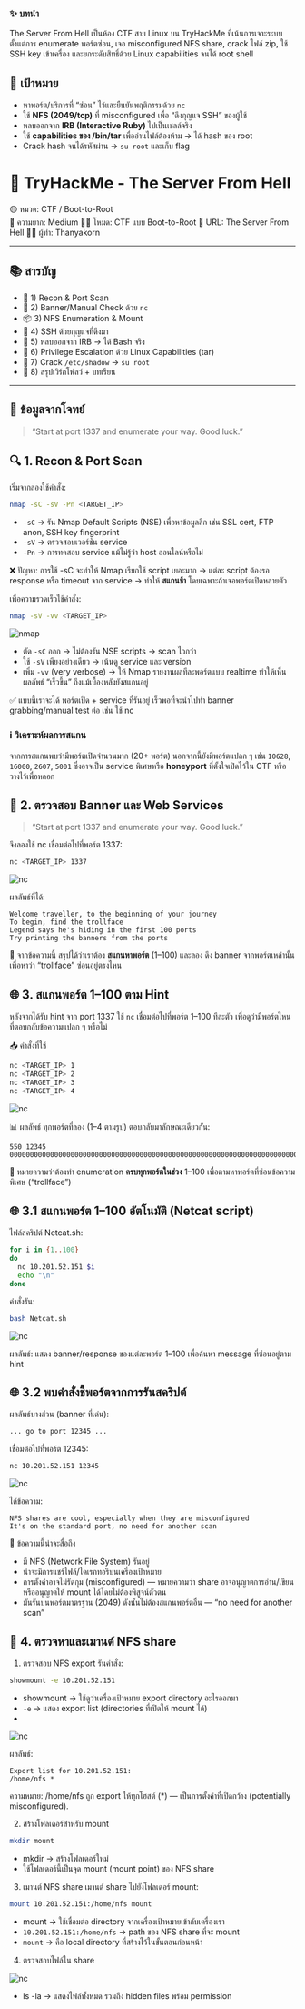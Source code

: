 ### ✨ บทนำ
The Server From Hell เป็นห้อง CTF สาย Linux บน TryHackMe ที่เน้นการเจาะระบบตั้งแต่การ enumerate พอร์ตซ่อน, เจอ misconfigured NFS share, crack ไฟล์ zip, ใช้ SSH key เข้าเครื่อง และยกระดับสิทธิ์ด้วย Linux capabilities จนได้ root shell

## 🎯 เป้าหมาย
- หาพอร์ต/บริการที่ “ซ่อน” ไว้และยืนยันพฤติกรรมด้วย `nc`
- ใช้ **NFS (2049/tcp)** ที่ misconfigured เพื่อ “ดึงกุญแจ SSH” ของผู้ใช้
- หลบออกจาก **IRB (Interactive Ruby)** ไปเป็นเชลล์จริง
- ใช้ **capabilities ของ /bin/tar** เพื่ออ่านไฟล์ต้องห้าม → ได้ hash ของ root
- Crack hash จนได้รหัสผ่าน → `su root` และเก็บ flag

# 🧠 TryHackMe - The Server From Hell

🟡 หมวด: CTF / Boot-to-Root  
🧩 ความยาก: Medium
🕵️‍♂️ โหมด: CTF แบบ Boot-to-Root
🧩 URL: The Server From Hell
👨‍💻 ผู้ทำ: Thanyakorn

---

## 📚 สารบัญ
- 🔎 1) Recon & Port Scan
- 🧵 2) Banner/Manual Check ด้วย `nc`
- 📦 3) NFS Enumeration & Mount
- 🔑 4) SSH ด้วยกุญแจที่ดึงมา
- 🧯 5) หลบออกจาก IRB → ได้ Bash จริง
- 🧗 6) Privilege Escalation ด้วย Linux Capabilities (tar)
- 🧨 7) Crack `/etc/shadow` → `su root`
- 🏁 8) สรุปเวิร์กโฟลว์ + บทเรียน

---

## 📌 ข้อมูลจากโจทย์
> “Start at port 1337 and enumerate your way. Good luck.”

## 🔍 1. Recon & Port Scan
เริ่มจากลองใช้คำสั่ง:
```bash
nmap -sC -sV -Pn <TARGET_IP>
```
- `-sC` → รัน Nmap Default Scripts (NSE) เพื่อหาข้อมูลลึก เช่น SSL cert, FTP anon, SSH key fingerprint
- `-sV` → ตรวจสอบเวอร์ชัน service
- `-Pn` → การทดสอบ service แม้ไม่รู้ว่า host ออนไลน์หรือไม่

❌ ปัญหา: การใช้ -sC จะทำให้ Nmap เรียกใช้ script เยอะมาก → แต่ละ script ต้องรอ response หรือ timeout จาก service → ทำให้ **สแกนช้า** โดยเฉพาะถ้าเจอพอร์ตเปิดหลายตัว

เพื่อความรวดเร็วใช้คำสั่ง:
```bash
nmap -sV -vv <TARGET_IP>
```
![nmap](images/1.png)

- ตัด `-sC` ออก → ไม่ต้องรัน NSE scripts → scan ไวกว่า
- ใช้ `-sV` เพียงอย่างเดียว → เน้นดู service และ version
- เพิ่ม `-vv` (very verbose) → ให้ Nmap รายงานผลทีละพอร์ตแบบ realtime ทำให้เห็นผลลัพธ์ “เร็วขึ้น” ถึงแม้เบื้องหลังยังสแกนอยู่

✅ แบบนี้เราจะได้ พอร์ตเปิด + service ที่รันอยู่ เร็วพอที่จะนำไปทำ banner grabbing/manual test ต่อ เช่น ใช้ nc

### ℹ️ วิเคราะห์ผลการสแกน
จากการสแกนพบว่ามีพอร์ตเปิดจำนวนมาก (20+ พอร์ต) นอกจากนี้ยังมีพอร์ตแปลก ๆ เช่น `10628`, `16000`, `2607`, `5001` ซึ่งอาจเป็น service พิเศษหรือ **honeyport** ที่ตั้งใจเปิดไว้ใน CTF หรือวางไว้เพื่อหลอก

## 📡 2. ตรวจสอบ Banner และ Web Services
> “Start at port 1337 and enumerate your way. Good luck.”

จึงลองใช้ nc เชื่อมต่อไปที่พอร์ต 1337:
```bash
nc <TARGET_IP> 1337
```

![nc](images/2.png)

ผลลัพธ์ที่ได้:
```text
Welcome traveller, to the beginning of your journey
To begin, find the trollface
Legend says he's hiding in the first 100 ports
Try printing the banners from the ports
```

📌 จากข้อความนี้ สรุปได้ว่าเราต้อง **สแกนหาพอร์ต** (1–100) และลอง ดึง banner จากพอร์ตเหล่านั้น เพื่อหาว่า “trollface” ซ่อนอยู่ตรงไหน

## 🌐 3. สแกนพอร์ต 1–100 ตาม Hint
หลังจากได้รับ hint จาก port 1337 ใช้ `nc` เชื่อมต่อไปที่พอร์ต 1–100 ทีละตัว เพื่อดูว่ามีพอร์ตไหนที่ตอบกลับข้อความแปลก ๆ หรือไม่

📥 คำสั่งที่ใช้
```bash
nc <TARGET_IP> 1
nc <TARGET_IP> 2
nc <TARGET_IP> 3
nc <TARGET_IP> 4
```

![nc](images/3.png)

📊 ผลลัพธ์
ทุกพอร์ตที่ลอง (1–4 ตามรูป) ตอบกลับมาลักษณะเดียวกัน:
```text
550 12345 00000000000000000000000000000000000000000000000000000000000000000000000000000000
```

📌 หมายความว่าต้องทำ enumeration **ครบทุกพอร์ตในช่วง** 1–100 เพื่อตามหาพอร์ตที่ซ่อนข้อความพิเศษ (“trollface”)

## 🌐 3.1 สแกนพอร์ต 1–100 อัตโนมัติ (Netcat script)
ไฟล์สคริปต์ Netcat.sh:
```bash
for i in {1..100}
do
  nc 10.201.52.151 $i
  echo "\n"
done
```
คำสั่งรัน:
```bash
bash Netcat.sh
```

![nc](images/4.png)

ผลลัพธ์: แสดง banner/response ของแต่ละพอร์ต 1–100 เพื่อค้นหา message ที่ซ่อนอยู่ตาม hint

## 🌐 3.2 พบคำสั่งชี้พอร์ตจากการรันสคริปต์
ผลลัพธ์บางส่วน (banner ที่เด่น):
```bash
... go to port 12345 ...
```

เชื่อมต่อไปที่พอร์ต 12345:
```bash
nc 10.201.52.151 12345
```

![nc](images/5.png)

ได้ข้อความ:
```text
NFS shares are cool, especially when they are misconfigured
It's on the standard port, no need for another scan
```

📌 ข้อความนี้น่าจะสื่อถึง
- มี NFS (Network File System) รันอยู่
- น่าจะมีการแชร์ไฟล์/ไดเรกทอรีบนเครื่องเป้าหมาย
- การตั้งค่าอาจไม่รัดกุม (misconfigured) — หมายความว่า share อาจอนุญาตการอ่าน/เขียน หรืออนุญาตให้ mount ได้โดยไม่ต้องพิสูจน์ตัวตน
- มันรันบนพอร์ตมาตรฐาน (2049) ดังนั้นไม่ต้องสแกนพอร์ตอื่น — “no need for another scan”

## 📂 4. ตรวจหาและเมานต์ NFS share

1) ตรวจสอบ NFS export
รันคำสั่ง:
```bash
showmount -e 10.201.52.151
```
- showmount → ใช้ดูว่าเครื่องเป้าหมาย export directory อะไรออกมา
- `-e` → แสดง export list (directories ที่เปิดให้ mount ได้)
- 
![nc](images/6.png)

ผลลัพธ์:
```text
Export list for 10.201.52.151:
/home/nfs *
```
ความหมาย: /home/nfs ถูก export ให้ทุกโฮสต์ (*) — เป็นการตั้งค่าที่เปิดกว้าง (potentially misconfigured).

2) สร้างโฟลเดอร์สำหรับ mount
```bash
mkdir mount
```
- mkdir → สร้างโฟลเดอร์ใหม่
- ใช้โฟลเดอร์นี้เป็นจุด mount (mount point) ของ NFS share
  
3) เมานต์ NFS share
เมานต์ share ไปยังโฟลเดอร์ mount:
```bash
mount 10.201.52.151:/home/nfs mount
```
- mount → ใช้เชื่อมต่อ directory จากเครื่องเป้าหมายเข้ากับเครื่องเรา
- `10.201.52.151:/home/nfs` → path ของ NFS share ที่จะ mount
- `mount` → คือ local directory ที่สร้างไว้ในขั้นตอนก่อนหน้า

4) ตรวจสอบไฟล์ใน share

![nc](images/7.png)

- ls -la → แสดงไฟล์ทั้งหมด รวมถึง hidden files พร้อม permission
















